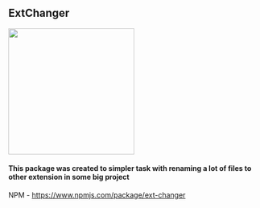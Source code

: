## ExtChanger
<img src="https://download.logo.wine/logo/File_Manager_(Windows)/File_Manager_(Windows)-Logo.wine.png" style="width: 250px;"/>

#### This package was created to simpler task with renaming a lot of files to other extension in some big project

NPM - https://www.npmjs.com/package/ext-changer
